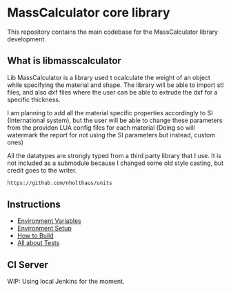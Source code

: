 # MassCalculator core library

This repository contains the main codebase for the MassCalculator library development.

## What is libmasscalculator

Lib MassCalculator is a library used t ocalculate the weight of an object while specifying the material and shape. The library will be able to import stl files, and also dxf files where the user can be able to extrude the dxf for a specific thickness.

I am planning to add all the material specific properties accordingly to SI (International system), but the user will be able to change these parameters from the providen LUA config files for each material (Doing so will watermark the report for not using the SI parameters but instead, custom ones)

All the datatypes are strongly typed from a third party library that I use. It is not included as a submodule because I changed some old style casting, but credit goes to the writer.

```bash
https://github.com/nholthaus/units
```

## Instructions

- [Environment Variables](docs/ENVIRONMENT.md)
- [Environment Setup](docs/SETUP.md)
- [How to Build](docs/BUILD.md)
- [All about Tests](docs/TESTS.md)

## CI Server

WIP: Using local Jenkins for the moment.

